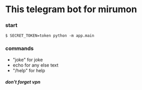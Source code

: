 # This telegram bot for mirumon
### start
```$ SECRET_TOKEN=token python -m app.main```
### commands
* "joke" for joke
* echo for any else text
* "/help" for help
#### *don't forget vpn*
